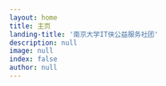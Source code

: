 ```yaml
---
layout: home
title: 主页
landing-title: '南京大学IT侠公益服务社团'
description: null
image: null
index: false
author: null
---
```




